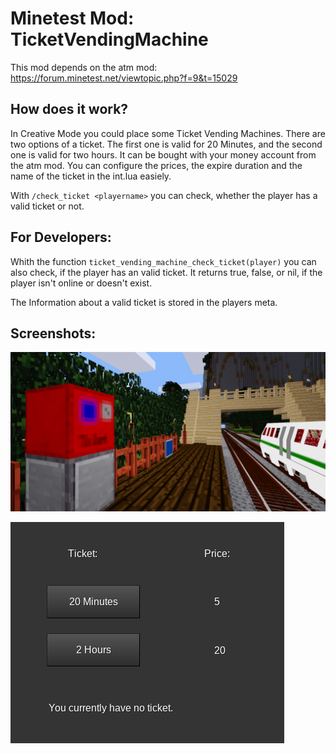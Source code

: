 # Minetest Mod: TicketVendingMachine
This mod depends on the atm mod: https://forum.minetest.net/viewtopic.php?f=9&t=15029

## How does it work?
In Creative Mode you could place some Ticket Vending Machines.
There are two options of a ticket. The first one is valid for 20 Minutes, and the second one is valid for two hours. It can be bought with your money account from the atm mod.
You can configure the prices, the expire duration and the name of the ticket in the int.lua easiely.

With `/check_ticket <playername>` you can check, whether the player has a valid ticket or not.

## For Developers:
Whith the function `ticket_vending_machine_check_ticket(player)` you can also check, if the player has an valid ticket. It returns true, false, or nil, if the player isn't online or doesn't exist.

The Information about a valid ticket is stored in the players meta.

## Screenshots:

![Pic1](pic1.png)


![Pic1](pic2.png)
